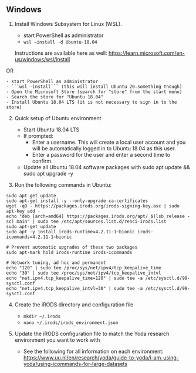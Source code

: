 ## Windows

1. Install Windows Subsystem for Linux (WSL). 
    
    - start PowerShell as administrator
    - ```wsl –install -d Ubuntu-18.04```
    
    Instructions are available here as well: https://learn.microsoft.com/en-us/windows/wsl/install

OR 

    - start PowerShell as administrator
    - ```wsl –install``` (this will install Ubuntu 20.something though)
    - Open the Microsoft Store (search for "store" from the start menu)
    - Search the store for "Ubuntu 18.04"
    - Install Ubuntu 18.04 LTS (it is not necessary to sign in to the store)

2. Quick setup of Ubuntu environment

    - Start Ubuntu 18.04 LTS
    - If prompted: 
        - Enter a username. This will create a local user account and you will be automatically logged in to Ubuntu 18.04 as this user.
        - Enter a password for the user and enter a second time to confirm.
    - Update all Ubuntu 18.04 software packages with sudo apt update && sudo apt upgrade -y

3. Run the following commands in Ubuntu:

```
sudo apt-get update
sudo apt-get install -y --only-upgrade ca-certificates
wget -qO - https://packages.irods.org/irods-signing-key.asc | sudo apt-key add -
echo "deb [arch=amd64] https://packages.irods.org/apt/ $(lsb_release -sc) main" | sudo tee /etc/apt/sources.list.d/renci-irods.list
sudo apt-get update
sudo apt -y install irods-runtime=4.2.11-1~bionic irods-icommands=4.2.11-1~bionic

# Prevent automatic upgrades of these two packages
sudo apt-mark hold irods-runtime irods-icommands

# Network tuning, ad hoc and permanent
echo "120" | sudo tee /proc/sys/net/ipv4/tcp_keepalive_time
echo "30" | sudo tee /proc/sys/net/ipv4/tcp_keepalive_intvl
echo "net.ipv4.tcp_keepalive_time=120" | sudo tee -a /etc/sysctl.d/99-sysctl.conf
echo "net.ipv4.tcp_keepalive_intvl=30" | sudo tee -a /etc/sysctl.d/99-sysctl.conf
```

4. Create the iRODS directory and configuration file

   - ```mkdir ~/.irods```
   - ```nano ~/.irods/irods_environment.json``` 

5. Update the iRODS configuration file to match the Yoda research environment you want to work with

    - See the following for all information on each environment: https://www.uu.nl/en/research/yoda/guide-to-yoda/i-am-using-yoda/using-icommands-for-large-datasets

